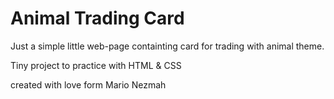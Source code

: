# Animal Trading Card

Just a simple little web-page containting card for trading with animal theme. 

Tiny project to practice with HTML & CSS

created with love form
Mario Nezmah
